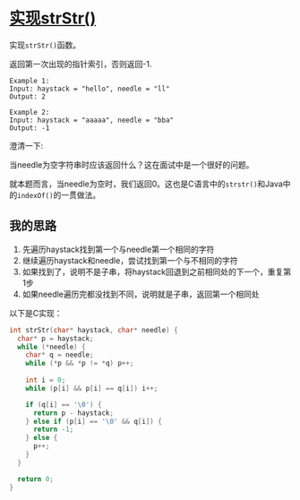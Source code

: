 # [实现strStr()](https://leetcode.com/problems/implement-strstr/)

实现`strStr()`函数。

返回第一次出现的指针索引，否则返回-1.

```
Example 1:
Input: haystack = "hello", needle = "ll"
Output: 2

Example 2:
Input: haystack = "aaaaa", needle = "bba"
Output: -1
```

澄清一下:

当needle为空字符串时应该返回什么？这在面试中是一个很好的问题。

就本题而言，当needle为空时，我们返回0。这也是C语言中的`strstr()`和Java中的`indexOf()`的一贯做法。

## 我的思路

1. 先遍历haystack找到第一个与needle第一个相同的字符
2. 继续遍历haystack和needle，尝试找到第一个与不相同的字符
3. 如果找到了，说明不是子串，将haystack回退到之前相同处的下一个，重复第1步
4. 如果needle遍历完都没找到不同，说明就是子串，返回第一个相同处

以下是C实现：
```c
int strStr(char* haystack, char* needle) {
  char* p = haystack;
  while (*needle) {
    char* q = needle;
    while (*p && *p != *q) p++;
    
    int i = 0;
    while (p[i] && p[i] == q[i]) i++;

    if (q[i] == '\0') {
      return p - haystack;
    } else if (p[i] == '\0' && q[i]) {
      return -1;
    } else {
      p++;
    }
  }

  return 0;
}
```